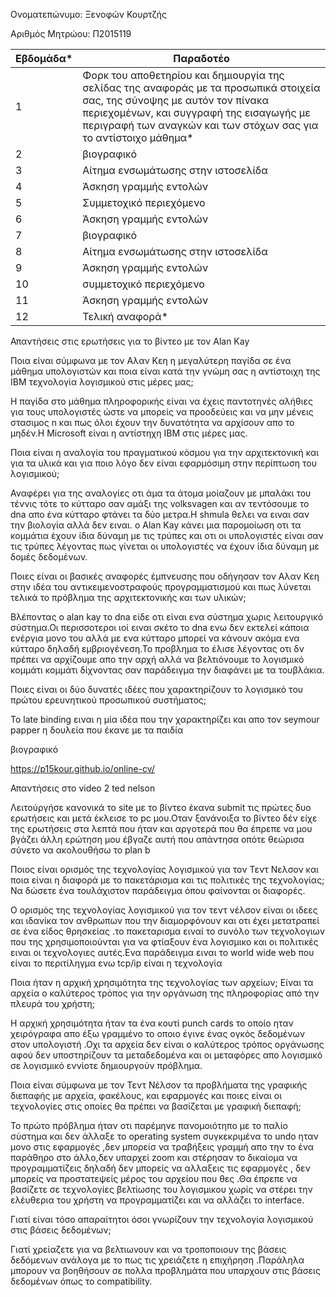Ονοματεπώνυμο: Ξενοφών Κουρτζής

Αριθμός Μητρώου: Π2015119

| Εβδομάδα* | Παραδοτέο |
| --- | --- |
| 1 | Φορκ του αποθετηρίου και δημιουργία της σελίδας της αναφοράς με τα προσωπικά στοιχεία σας, της σύνοψης με αυτόν τον πίνακα περιεχομένων, και συγγραφή της εισαγωγής με περιγραφή των αναγκών και των στόχων σας για το αντίστοιχο μάθημα* |
| 2 | βιογραφικό |
| 3 | Αίτημα ενσωμάτωσης στην ιστοσελίδα |
| 4 | Άσκηση γραμμής εντολών |
| 5 | Συμμετοχικό περιεχόμενο |
| 6 | Άσκηση γραμμής εντολών |
| 7 | βιογραφικό |
| 8 | Αίτημα ενσωμάτωσης στην ιστοσελίδα |
| 9 | Άσκηση γραμμής εντολών |
| 10 | συμμετοχικό περιεχόμενο |
| 11 | Άσκηση γραμμής εντολών |
| 12 | Τελική αναφορά* |

Απαντήσεις στις ερωτήσεις για το βίντεο με τον  Αlan Κay

Ποια είναι σύμφωνα με τον Αλαν Κεη η μεγαλύτερη παγίδα σε ένα μάθημα υπολογιστών και ποια είναι κατά την γνώμη σας η αντίστοιχη της ΙΒΜ τεχνολογία λογισμικού στις μέρες μας;

Η παγίδα στο μάθημα πληροφορικής είναι να  έχεις παντοτηνές αλήθιες για  τους υπολογιστές  ώστε να μπορείς να προοδεύεις και να μην  μένεις στασιμος n και πως όλοι  έχουν την δυνατότητα να αρχίσουν απο το μηδέν.H Μicrosoft είναι η αντίστηχη IBM στις μέρες μας.  


Ποια είναι η αναλογία του πραγματικού κόσμου για την αρχιτεκτονική και για τα υλικά και για ποιο λόγο δεν είναι εφαρμόσιμη στην περίπτωση του λογισμικού;

 Αναφέρει για της αναλογίες οτι άμα  τα άτομα μοίαζουν με μπαλάκι του τέννις τότε το κύτταρο σαν αμάξι της volksvagen  και αν τεντόσουμε το dna απο ένα κύτταρο φτάνει τα δύο μετρα.H shmula θελει να ειναι σαν την βιολογία αλλά δεν ειναι. ο Alan Kay κάνει  μια παρομοίωση οτι τα  κομμάτια έχουν ίδια δύναμη με τις τρύπες  και  οτι οι υπολογιστές είναι σαν τις  τρύπες λέγοντας πως γίνεται οι υπολογιστές να έχουν ίδια δύναμη με δομές δεδομένων.

Ποιες είναι οι βασικές αναφορές έμπνευσης που οδήγησαν τον Αλαν Κεη στην ιδέα του αντικειμενοστραφούς προγραμματισμού και πως λύνεται τελικά το πρόβλημα της αρχιτεκτονικής και των υλικών;

Βλέποντας ο alan kay το dna είδε οτι είναι ενα σύστημα χωρις λειτουργικό  σύστημα.Οι περισσοτεροι ιοί ειναι σκέτο  το dna  ενω  δεν εκτελεί κάποια ενέργια  μονο του αλλά με ενα κύτταρο μπορεί  να κάνουν ακόμα ενα κύτταρο δηλαδή εμβριογένεση.Το προβλημα το έλισε λέγοντας οτι δν πρέπει να αρχίζουμε απο την αρχή αλλά να βελτιόνουμε το λογισμικό κομμάτι κομμάτι δίχνοντας σαν παράδειγμα την διαφάνει με τα τουβλάκια.

Ποιες είναι οι δύο δυνατές ιδέες που χαρακτηρίζουν το λογισμικό του πρώτου ερευνητικού προσωπικού συστήματος;

Το late binding ειναι η μία ιδέα που την χαρακτηρίζει και απο τον seymour papper η δουλεία που έκανε με τα παιδία


βιογραφικό

https://p15kour.github.io/online-cv/


Απαντήσεις στο video 2 ted nelson 

Λειτούργήσε κανονικά το site με το βίντεο έκανα submit τις πρώτες δυο ερωτήσεις  και μετά έκλεισε το pc  μου.Οταν ξανάνοιξα το βίντεο δέν είχε της ερωτήσεις στα λεπτά που ήταν και αργοτερά που θα έπρεπε να μου βγάζει άλλη ερώτηση μου έβγαζε αυτή που απάντησα οπότε θεώρισα σύνετο να ακολουθήσω το plan b
 
 Ποιος είναι ορισμός της τεχνολογίας λογισμικού για τον Τεντ Νελσον και ποια είναι η διαφορά με το πακετάρισμα και τις πολιτικές της τεχνολογίας; Να δώσετε ένα τουλάχιστον παράδειγμα όπου φαίνονται οι διαφορές.
 
 Ο ορισμός της τεχνολογίας λογισμικού για τον τεντ νέλσον  είναι οι ιδεες και ιδανίκα τον ανθρωπων που την διαμορφόνουν και οτι έχει μετατραπεί σε ένα είδος θρησκείας .το  πακεταρισμα ειναί το συνόλο των τεχνολογιων που της χρησιμοποιούνται για να φτίαξουν ένα λογισμικο και οι πολιτικές ειναι οι τεχνολογιες αυτές.Ενα παράδειγμα ειναι το world wide web  που είναι το περιτίληγμα ενω tcp/ip είναι η τεχνολογία
 
 Ποια ήταν η αρχική χρησιμότητα της τεχνολογίας των αρχείων; Είναι τα αρχεία ο καλύτερος τρόπος για την οργάνωση της πληροφορίας από την πλευρά του χρήστη;
 
 Η αρχική χρησιμότητα  ήταν τα ένα κουτί punch cards το οποίο ηταν χειρόγραφα απο έξω γραμμένο το οποιο έγινε ένας ογκός δεδομένων στον υπολογιστή .Οχι τα αρχεία δεν είναι ο καλύτερος τρόπος οργάνωσης αφού δεν υποστηρίζουν τα μεταδεδομένα  και οι μεταφόρες απο λογισμικό σε λογισμικό εννίοτε δημιουργούν πρόβλημα.
 
 Ποια είναι σύμφωνα με τον Τεντ Νέλσον τα προβλήματα της γραφικής διεπαφής με αρχεία, φακέλους, και εφαρμογές και ποιες είναι οι τεχνολογίες στις οποίες θα πρέπει να βασίζεται με γραφική διεπαφή;
 
 Το πρώτο πρόβλημα ήταν οτι παρέμηνε πανομοιότηπο με το παλίο σύστημα και δεν άλλαξε το operating system συγκεκριμένα το undo ηταν μονο στις εφαρμογές ,δεν μπορείσ να τραβήξεις γραμμή απο την το ένα παράθηρο στο άλλο,δεν υπαρχεί zoom και στέρησαν  το δικαίομα να προγραμματίζεις δηλαδή δεν μπορείς να αλλαξεις τις εφαρμογές , δεν μπορείς να προστατεψείς μέρος του αρχείου που θες .Θα έπρεπε να βασίζετε σε τεχνολογίες βελτίωσης του λογισμικου χωρίς να στέρει την ελέυθερια του χρήστη να προγραμματίζει και να αλλάζει  το interface.
 
 Γιατί είναι τόσο απαραίτητοι όσοι γνωρίζουν την τεχνολογία λογισμικού στις βάσεις δεδομένων;
 
 Γιατί χρείαζετε για να βελτιωνουν και να τροποποιουν της βάσεις δεδόμενων ανάλογα με το πως τις χρειάζετε η επιχήρηση .Παράληλα μπορουν να βοηθήσουν σε πολλα προβλημάτα που υπαρχουν στις βάσεις δεδομένων  όπως το compatibility.
